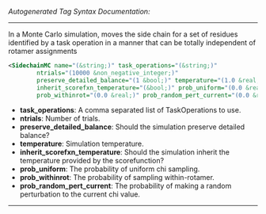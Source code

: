 <!-- THIS IS AN AUTOGENERATED FILE: Don't edit it directly, instead change the schema definition in the code itself. -->

_Autogenerated Tag Syntax Documentation:_

---
In a Monte Carlo simulation, moves the side chain for a set of residues identified by a task operation in a manner that can be totally independent of rotamer assignments

```xml
<SidechainMC name="(&string;)" task_operations="(&string;)"
        ntrials="(10000 &non_negative_integer;)"
        preserve_detailed_balance="(1 &bool;)" temperature="(1.0 &real;)"
        inherit_scorefxn_temperature="(&bool;)" prob_uniform="(0.0 &real;)"
        prob_withinrot="(0.0 &real;)" prob_random_pert_current="(0.0 &real;)" />
```

-   **task_operations**: A comma separated list of TaskOperations to use.
-   **ntrials**: Number of trials.
-   **preserve_detailed_balance**: Should the simulation preserve detailed balance?
-   **temperature**: Simulation temperature.
-   **inherit_scorefxn_temperature**: Should the simulation inherit the temperature provided by the scorefunction?
-   **prob_uniform**: The probability of uniform chi sampling.
-   **prob_withinrot**: The probability of sampling within-rotamer.
-   **prob_random_pert_current**: The probability of making a random perturbation to the current chi value.

---
